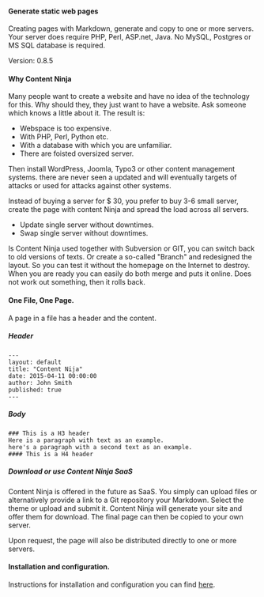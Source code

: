 #### Generate static web pages

Creating pages with Markdown, generate and copy to one or more servers. 
Your server does require PHP, Perl, ASP.net, Java. No MySQL, Postgres or MS SQL database is required.

Version: 0.8.5

#### Why Content Ninja

Many people want to create a website and have no idea of the technology for this. 
Why should they, they just want to have a website. 
Ask someone which knows a little about it. The result is:

  * Webspace is too expensive.
  * With PHP, Perl, Python etc.
  * With a database with which you are unfamiliar.
  * There are foisted oversized server.

Then install WordPress, Joomla, Typo3 or other content management systems. 
there are never seen a updated and will eventually targets of attacks or used for attacks against other systems.

Instead of buying a server for $ 30, you prefer to buy 3-6 small server, create the page with content Ninja and spread the load across all servers.

  * Update single server without downtimes.
  * Swap single server without downtimes.

Is Content Ninja used together with Subversion or GIT, you can switch back to old versions of texts.
Or create a so-called "Branch" and redesigned the layout. So you can test it without the homepage on the Internet to destroy. 
When you are ready you can easily do both merge and puts it online. Does not work out something, then it rolls back.



#### One File, One Page. 

A page in a file has a header and the content.

##### Header

    ---
    layout: default
    title: "Content Nija"
    date: 2015-04-11 00:00:00
    author: John Smith
    published: true
    ---

##### Body 


    ### This is a H3 header 
    Here is a paragraph with text as an example.
    here's a paragraph with a second text as an example.
    #### This is a H4 header 


##### Download or use Content Ninja SaaS

Content Ninja is offered in the future as SaaS.
You simply can upload files or alternatively provide a link to a Git repository your Markdown. Select the theme or upload and submit it. Content Ninja will generate your site and offer them for download.
The final page can then be copied to your own server.

Upon request, the page will also be distributed directly to one or more servers.


#### Installation and configuration.

Instructions for installation and configuration you can find [here](http://contentninja.services/installation/).




